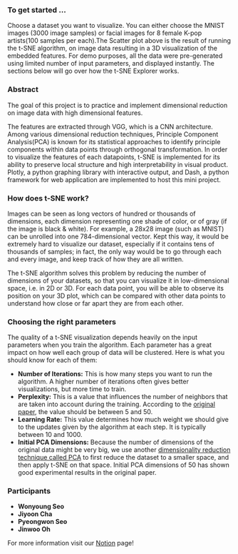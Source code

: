 ### To get started ... 
Choose a dataset you want to visualize. You can either choose the MNIST images 
(3000 image samples) or facial images for 8 female K-pop artists(100 samples per each).The Scatter plot 
above is the result of running the t-SNE algorithm, on image data resulting in 
a 3D visualization of the embedded features. For demo purposes, all the data 
were pre-generated using limited number of input parameters, and displayed 
instantly. The sections below will go over how the t-SNE Explorer works.


### Abstract
The goal of this project is to practice and implement dimensional reduction on image data with high dimensional features.

The features are extracted through VGG, which is a CNN architecture. Among various dimensional reduction techniques, 
Principle Component Analysis(PCA) is known for its statistical approaches to identify principle components within data points through orthogonal transformation. 
In order to visualize the features of each datapoints, t-SNE is implemented for its ability to preserve local structure and high interpretability in visual product.
Plotly, a python graphing library with interactive output, and Dash, a python framework for web application are implemented to host this mini project.
 

### How does t-SNE work?
Images can be seen as long vectors of hundred or thousands of dimensions, 
each dimension representing one shade of color, or of gray (if the image 
is black & white). For example, a 28x28 image (such as MNIST) can be unrolled 
into one 784-dimensional vector. Kept this way, it would be extremely hard to 
visualize our dataset, especially if it contains tens of thousands of samples; 
in fact, the only way would be to go through each and every image, and keep 
track of how they are all written. 

The t-SNE algorithm solves this problem by reducing the number of dimensions 
of your datasets, so that you can visualize it in low-dimensional space, 
i.e. in 2D or 3D. For each data point, you will be able to observe its position on 
your 3D plot, which can be compared with other data points to understand how 
close or far apart they are from each other.  

### Choosing the right parameters
The quality of a t-SNE visualization depends heavily on the input parameters when you train the algorithm. Each parameter has a great impact on how well each group of data will be clustered. Here is what you should know for each of them:
- **Number of Iterations:** This is how many steps you want to run the algorithm. A higher number of iterations often gives better visualizations, but more time to train.
- **Perplexity:** This is a value that influences the number of neighbors that are taken into account during the training. According to the [original paper](https://lvdmaaten.github.io/publications/papers/JMLR_2008.pdf), the value should be between 5 and 50.
- **Learning Rate:** This value determines how much weight we should give to the updates given by the algorithm at each step. It is typically between 10 and 1000.
- **Initial PCA Dimensions:** Because the number of dimensions of the original data might be very big, we use another [dimensionality reduction technique called PCA](https://en.wikipedia.org/wiki/Principal_component_analysis) to first reduce the dataset to a smaller space, and then apply t-SNE on that space. Initial PCA dimensions of 50 has shown good experimental results in the original paper.





### Participants

- **Wonyoung Seo**
- **Jiyoon Cha**
- **Pyeongwon Seo**
- **Jinwoo Oh**

For more information visit our [Notion](https://www.notion.so/Documentation-6fd5abe0e947489a9be98ede3678fb68) page!